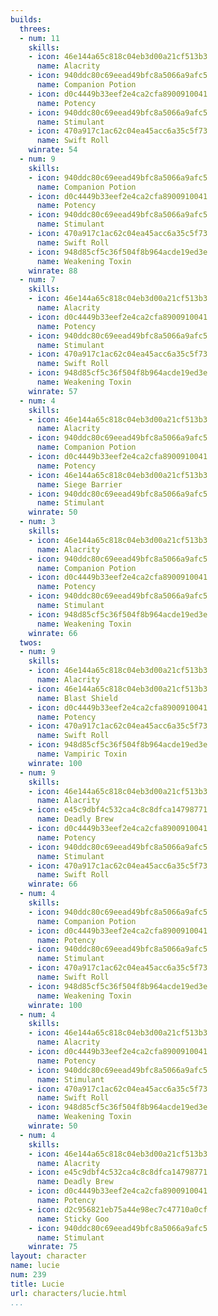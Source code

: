 ```yaml
---
builds:
  threes:
  - num: 11
    skills:
    - icon: 46e144a65c818c04eb3d00a21cf513b3
      name: Alacrity
    - icon: 940ddc80c69eead49bfc8a5066a9afc5
      name: Companion Potion
    - icon: d0c4449b33eef2e4ca2cfa8900910041
      name: Potency
    - icon: 940ddc80c69eead49bfc8a5066a9afc5
      name: Stimulant
    - icon: 470a917c1ac62c04ea45acc6a35c5f73
      name: Swift Roll
    winrate: 54
  - num: 9
    skills:
    - icon: 940ddc80c69eead49bfc8a5066a9afc5
      name: Companion Potion
    - icon: d0c4449b33eef2e4ca2cfa8900910041
      name: Potency
    - icon: 940ddc80c69eead49bfc8a5066a9afc5
      name: Stimulant
    - icon: 470a917c1ac62c04ea45acc6a35c5f73
      name: Swift Roll
    - icon: 948d85cf5c36f504f8b964acde19ed3e
      name: Weakening Toxin
    winrate: 88
  - num: 7
    skills:
    - icon: 46e144a65c818c04eb3d00a21cf513b3
      name: Alacrity
    - icon: d0c4449b33eef2e4ca2cfa8900910041
      name: Potency
    - icon: 940ddc80c69eead49bfc8a5066a9afc5
      name: Stimulant
    - icon: 470a917c1ac62c04ea45acc6a35c5f73
      name: Swift Roll
    - icon: 948d85cf5c36f504f8b964acde19ed3e
      name: Weakening Toxin
    winrate: 57
  - num: 4
    skills:
    - icon: 46e144a65c818c04eb3d00a21cf513b3
      name: Alacrity
    - icon: 940ddc80c69eead49bfc8a5066a9afc5
      name: Companion Potion
    - icon: d0c4449b33eef2e4ca2cfa8900910041
      name: Potency
    - icon: 46e144a65c818c04eb3d00a21cf513b3
      name: Siege Barrier
    - icon: 940ddc80c69eead49bfc8a5066a9afc5
      name: Stimulant
    winrate: 50
  - num: 3
    skills:
    - icon: 46e144a65c818c04eb3d00a21cf513b3
      name: Alacrity
    - icon: 940ddc80c69eead49bfc8a5066a9afc5
      name: Companion Potion
    - icon: d0c4449b33eef2e4ca2cfa8900910041
      name: Potency
    - icon: 940ddc80c69eead49bfc8a5066a9afc5
      name: Stimulant
    - icon: 948d85cf5c36f504f8b964acde19ed3e
      name: Weakening Toxin
    winrate: 66
  twos:
  - num: 9
    skills:
    - icon: 46e144a65c818c04eb3d00a21cf513b3
      name: Alacrity
    - icon: 46e144a65c818c04eb3d00a21cf513b3
      name: Blast Shield
    - icon: d0c4449b33eef2e4ca2cfa8900910041
      name: Potency
    - icon: 470a917c1ac62c04ea45acc6a35c5f73
      name: Swift Roll
    - icon: 948d85cf5c36f504f8b964acde19ed3e
      name: Vampiric Toxin
    winrate: 100
  - num: 9
    skills:
    - icon: 46e144a65c818c04eb3d00a21cf513b3
      name: Alacrity
    - icon: e45c9dbf4c532ca4c8c8dfca14798771
      name: Deadly Brew
    - icon: d0c4449b33eef2e4ca2cfa8900910041
      name: Potency
    - icon: 940ddc80c69eead49bfc8a5066a9afc5
      name: Stimulant
    - icon: 470a917c1ac62c04ea45acc6a35c5f73
      name: Swift Roll
    winrate: 66
  - num: 4
    skills:
    - icon: 940ddc80c69eead49bfc8a5066a9afc5
      name: Companion Potion
    - icon: d0c4449b33eef2e4ca2cfa8900910041
      name: Potency
    - icon: 940ddc80c69eead49bfc8a5066a9afc5
      name: Stimulant
    - icon: 470a917c1ac62c04ea45acc6a35c5f73
      name: Swift Roll
    - icon: 948d85cf5c36f504f8b964acde19ed3e
      name: Weakening Toxin
    winrate: 100
  - num: 4
    skills:
    - icon: 46e144a65c818c04eb3d00a21cf513b3
      name: Alacrity
    - icon: d0c4449b33eef2e4ca2cfa8900910041
      name: Potency
    - icon: 940ddc80c69eead49bfc8a5066a9afc5
      name: Stimulant
    - icon: 470a917c1ac62c04ea45acc6a35c5f73
      name: Swift Roll
    - icon: 948d85cf5c36f504f8b964acde19ed3e
      name: Weakening Toxin
    winrate: 50
  - num: 4
    skills:
    - icon: 46e144a65c818c04eb3d00a21cf513b3
      name: Alacrity
    - icon: e45c9dbf4c532ca4c8c8dfca14798771
      name: Deadly Brew
    - icon: d0c4449b33eef2e4ca2cfa8900910041
      name: Potency
    - icon: d2c956821eb75a44e98ec7c47710a0cf
      name: Sticky Goo
    - icon: 940ddc80c69eead49bfc8a5066a9afc5
      name: Stimulant
    winrate: 75
layout: character
name: lucie
num: 239
title: Lucie
url: characters/lucie.html
...
```

